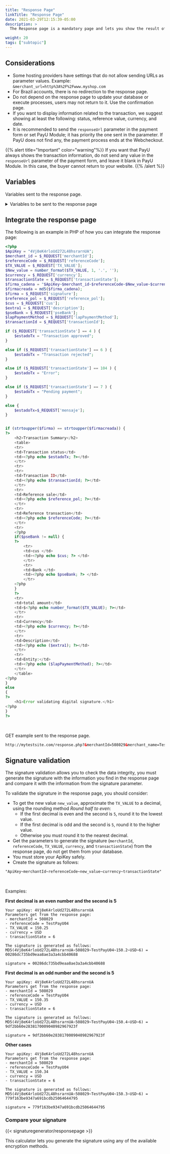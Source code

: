 ```yaml
---
title: "Response Page"
linkTitle: "Response Page"
date: 2021-03-29T12:15:39-05:00
description: >
  The Response page is a mandatory page and lets you show the result of the transaction to the payer. Our system redirects the payer to this page once the transaction has been performed. The data with the payment results is sent to your system via HTTP GET method.</br>This page is invoked for all the transaction states: approved, rejected, in validation, awaiting payment (for cash), etc.

weight: 20
tags: ["subtopic"]
---
```


## Considerations
* Some hosting providers have settings that do not allow sending URLs as parameter values. Example: `&merchant_url=http%3A%2F%2Fwww.myshop.com`
* For Brazil accounts, there is no redirection to the response page.
* Do not depend on the response page to update your database or execute processes, users may not return to it. Use the confirmation page.
* If you want to display information related to the transaction, we suggest showing at least the following: status, reference value, currency, and date.
* It is recommended to send the `responseUrl` parameter in the payment form or set PayU Module; it has priority the one sent in the parameter. If PayU does not find any, the payment process ends at the Webcheckout.

{{% alert title="Important" color="warning"%}}
If you want that PayU always shows the transaction information, do not send any value in the `responseUrl` parameter of the payment form, and leave it blank in PayU Module. In this case, the buyer cannot return to your website.
{{% /alert %}}

## Variables
Variables sent to the response page.

<details>
<summary>Variables to be sent to the response page</summary>
<br>
<div class="variables"></div>

| Field | Type | Size | Description | Applies to |
|-|-|-|-|:-:|
| merchantId | Numeric | 12 | Merchant’s ID number in PayU’s system, you find this number in the account creation mail. | — |
| transactionState | Numeric | 2 | Indicates the transaction’s status in the system.<br>[See the transaction states in the given column]({{< ref "response-codes-and-variables.html#response-codes-sent-to-the-response-page" >}}). | — |
| risk | Decimal (#.00) | — | Risk associated with the transaction. Values between 0 and 1.<br>The higher value, the greater the risk.<b>Format `###.00`. | — |
| polResponseCode | Alphanumeric | 64 | Response code.<br>[See the response codes in the given column]({{< ref "response-codes-and-variables.html#response-codes-sent-to-the-response-page" >}}). | — |
| referenceCode | Alphanumeric | 255 | Reference of the sale or order. It must be unique for each transaction sent to the system. | — |
| reference_pol | Alphanumeric | 255 | Reference or transaction number generated by PayU. | — |
| signature | Alphanumeric | 255 | Digital signature created for each one of the transactions | — |
| polPaymentMethod | Alphanumeric | 255 | Internal identifier of the used payment methods | — |
| polPaymentMethodType | Numeric | 2 | The type of payment method used for payment.<br>[See the codes of the payment methods]({{< ref "response-codes-and-variables.html#codes-of-the-payment-methods" >}}). | — |
| installmentsNumber | Numeric | 2 | Number of installments in which the credit card payment was deferred. | — |
| TX_VALUE | Numeric | 14,2 | Total amount of the transaction. It can contain two decimal digits. For example 10000.00 or 10000 | — |
| TX_TAX | Numeric | 14,2 | Value of the VAT of the transaction, if no VAT is sent, the system applies 19% automatically.<br>It can contain two decimal digits, for example 19000.00.<br>In case you have no VAT you should fill out 0. | — |
| buyerEmail | Alphanumeric | 255 | Field that contains the buyer’s e-mail to notify the result of the transaction. It is recommended to validate it when the data is taken on a form | — |
| processingDate | Date (YYYY-MM-DD HH:mm:ss) | — | The date the transaction was made. | — |
| currency | Alphanumeric | 3 | The respective currency in which the payment is made. The reconciliation process is performed in pesos at the representative rate of the day. | — |
| cus | Alphanumeric | 255 | The CUS, unique tracking code, is the payment’s reference within the Bank, it applies only to payments with PSE. | PSE Colombia. |
| pseBank | Alphanumeric | 255 | The name of the bank, applies only to payments with PSE. | PSE Colombia. |
| lng | Alphanumeric | 2 | Language in which to display the payment gateway. | — |
| description | Alphanumeric | 255 | Description of sale. | — |
| lapResponseCode | Alfa numéric | 64 | Response code that PayU delivers.<br>[See the responses codes in the given column]({{< ref "response-codes-and-variables.html#response-codes-sent-to-the-response-page" >}}). | — |
| lapPaymentMethod | Alphanumeric | 255 | Payment method used in the payment, for example VISA. | — |
| lapPaymentMethodType | Alphanumeric | 255 | Payment method type used in the payment, for example CREDIT_CARD. | — |
| lapTransactionState | Alphanumeric | 32 | Transaction status.<br>[See the transaction status in the given column]({{< ref "response-codes-and-variables.html#response-codes-sent-to-the-response-page" >}}). | — |
| message | Alphanumeric | 255 | Description of the transaction status. | — |
| extra1 | Alphanumeric | 255 | Additional field to send information about the purchase. | — |
| extra2 | Alphanumeric | 255 | Additional field to send information about the purchase. | — |
| extra3 | Alphanumeric | 255 | Additional field to send information about the purchase. | — |
| authorizationCode | Alphanumeric | 12 | Authorization Code of the sale. | — |
| merchant_address | Alphanumeric | 255 | Merchant’s address. | — |
| merchant_name | Alphanumeric | 255 | Merchant’s_name | — |
| merchant_url | Alphanumeric | 255 | Merchant’s website URL. | — |
| orderLanguage | Alphanumeric | 2 | Language of the order (ISO-639-1). | — |
| pseCycle | Numeric | — | Identifier generated by PSE. | PSE Colombia |
| pseReference1 | Alphanumeric | 255 | Reference no. 1 for PSE payments. | PSE Colombia |
| pseReference2 | Alphanumeric | 255 | Reference no. 2 for PSE payments. | PSE Colombia |
| pseReference3 | Alphanumeric | 255 | Reference no. 3 for PSE payments. | PSE Colombia |
| telephone | Alphanumeric | 20 | Merchant’s phone number. | — |
| transactionId | Alphanumeric | 36 | Transaction identifier. | — |
| trazabilityCode | Alphanumeric | 64 | Traceability Code of the sale on the merchant's site. | — |
| TX_ADMINISTRATIVE_FEE | Decimal (#.00) | — | Value of the administrative fee. | — |
| TX_TAX_ADMINISTRATIVE _FEE | Decimal (#.00) | — | Value of the tax of the administrative fee. | — |
| TX_TAX_ADMINISTRATIVE _FEE_RETURN_BASE | Decimal (#.00) | — | Base value of the administrative fee for the tax refund. | — |
| action_code_description | Alphanumeric | 255 | VISANET response code description. | VISANET Peru |
| cc_holder | Alphanumeric | 150 | Name of cardholder. | VISANET Peru |
| cc_number | Alphanumeric | — | Credit card number. PAN | VISANET Peru |
| processing_date_time | Date (YYYY-MM-DD) | — | Date of the sale’s processing. | VISANET Peru |
| request_number | Alphanumeric | 9 | Order Number + transaction identifier | VISANET Peru |

</details>

## Integrate the response page
The following is an example in PHP of how you can integrate the response page:

```PHP
<?php
$ApiKey = "4Vj8eK4rloUd272L48hsrarnUA";
$merchant_id = $_REQUEST['merchantId'];
$referenceCode = $_REQUEST['referenceCode'];
$TX_VALUE = $_REQUEST['TX_VALUE'];
$New_value = number_format($TX_VALUE, 1, '.', '');
$currency = $_REQUEST['currency'];
$transactionState = $_REQUEST['transactionState'];
$firma_cadena = "$ApiKey~$merchant_id~$referenceCode~$New_value~$currency~$transactionState";
$firmacreada = md5($firma_cadena);
$firma = $_REQUEST['signature'];
$reference_pol = $_REQUEST['reference_pol'];
$cus = $_REQUEST['cus'];
$extra1 = $_REQUEST['description'];
$pseBank = $_REQUEST['pseBank'];
$lapPaymentMethod = $_REQUEST['lapPaymentMethod'];
$transactionId = $_REQUEST['transactionId'];

if ($_REQUEST['transactionState'] == 4 ) {
	$estadoTx = "Transaction approved";
}

else if ($_REQUEST['transactionState'] == 6 ) {
	$estadoTx = "Transaction rejected";
}

else if ($_REQUEST['transactionState'] == 104 ) {
	$estadoTx = "Error";
}

else if ($_REQUEST['transactionState'] == 7 ) {
	$estadoTx = "Pending payment";
}

else {
	$estadoTx=$_REQUEST['mensaje'];
}


if (strtoupper($firma) == strtoupper($firmacreada)) {
?>
	<h2>Transaction Summary</h2>
	<table>
	<tr>
	<td>Transaction status</td>
	<td><?php echo $estadoTx; ?></td>
	</tr>
	<tr>
	<tr>
	<td>Transaction ID</td>
	<td><?php echo $transactionId; ?></td>
	</tr>
	<tr>
	<td>Reference sale</td>
	<td><?php echo $reference_pol; ?></td>
	</tr>
	<tr>
	<td>Reference transaction</td>
	<td><?php echo $referenceCode; ?></td>
	</tr>
	<tr>
	<?php
	if($pseBank != null) {
	?>
		<tr>
		<td>cus </td>
		<td><?php echo $cus; ?> </td>
		</tr>
		<tr>
		<td>Bank </td>
		<td><?php echo $pseBank; ?> </td>
		</tr>
	<?php
	}
	?>
	<tr>
	<td>total amount</td>
	<td>$<?php echo number_format($TX_VALUE); ?></td>
	</tr>
	<tr>
	<td>Currency</td>
	<td><?php echo $currency; ?></td>
	</tr>
	<tr>
	<td>Description</td>
	<td><?php echo ($extra1); ?></td>
	</tr>
	<tr>
	<td>Entity:</td>
	<td><?php echo ($lapPaymentMethod); ?></td>
	</tr>
	</table>
<?php
}
else
{
?>
	<h1>Error validating digital signature.</h1>
<?php
}
?>
```
<br>

GET example sent to the response page.

```HTML
http://mytestsite.com/response.php?&merchantId=508029&merchant_name=Test+PayU+Test&merchant_address=Av+123+Calle+12&telephone=7512354&merchant_url=http%3A%2F%2Fpruebaslapv.xtrweb.com&transactionState=6&lapTransactionState=DECLINED&message=Declinada&referenceCode=2015-05-27+13%3A04%3A37&reference_pol=7069375&transactionId=f5e668f1-7ecc-4b83-a4d1-0aaa68260862&description=test_payu_01&trazabilityCode=&cus=&orderLanguage=es&extra1=&extra2=&extra3=&polTransactionState=6&signature=e1b0939bbdc99ea84387bee9b90e4f5c&polResponseCode=5&lapResponseCode=ENTITY_DECLINED&risk=1.00&polPaymentMethod=10&lapPaymentMethod=VISA&polPaymentMethodType=2&lapPaymentMethodType=CREDIT_CARD&installmentsNumber=1&TX_VALUE=100.00&TX_TAX=.00&currency=USD&lng=es&pseCycle=&buyerEmail=test%40payulatam.com&pseBank=&pseReference1=&pseReference2=&pseReference3=&authorizationCode=&TX_ADMINISTRATIVE_FEE=.00&TX_TAX_ADMINISTRATIVE_FEE=.00&TX_TAX_ADMINISTRATIVE_FEE_RETURN_BASE=.00
```

## Signature validation
The signature validation allows you to check the data integrity, you must generate the signature with the information you find in the response page and compare it with the information from the signature parameter.

To validate the signature in the response page, you should consider:

* To get the new value `new_value`, approximate the `TX_VALUE` to a decimal, using the rounding method _Round half to even_:
  - If the first decimal is even and the second is `5`, round it to the lowest value.
  - If the first decimal is odd and the second is `5`, round it to the higher value.
  - Otherwise you must round it to the nearest decimal.
* Get the parameters to generate the signature (`merchantId`, `referenceCode`, `TX_VALUE`, `currency`, and `transactionState`) from the response page, do not get them from your database. 
* You must store your ApiKey safely.
* Create the signature as follows:

```HTML
"ApiKey~merchantId~referenceCode~new_value~currency~transactionState"
```
<br>

Examples:

**First decimal is an even number and the second is 5**

```
Your apiKey: 4Vj8eK4rloUd272L48hsrarnUA
Parameters get from the response page:
- merchantId = 508029
- referenceCode = TestPayU04
- TX_VALUE = 150.25
- currency = USD
- transactionState = 6

The signature is generated as follows:
MD5(4Vj8eK4rloUd272L48hsrarnUA~508029~TestPayU04~150.2~USD~6) = 00286dc735bd9eaa8ae3a3a4cbb40688

signature = 00286dc735bd9eaa8ae3a3a4cbb40688
```

**First decimal is an odd number and the second is 5**

```
Your apiKey: 4Vj8eK4rloUd272L48hsrarnUA 
Parameters get from the response page: 
- merchantId = 508029
- referenceCode = TestPayU04
- TX_VALUE = 150.35
- currency = USD
- transactionState = 6

The signature is generated as follows:
MD5(4Vj8eK4rloUd272L48hsrarnUA~508029~TestPayU04~150.4~USD~6) = 9df2bb60e2838170009040982967923f

signature = 9df2bb60e2838170009040982967923f 
```

**Other cases**
```
Your apiKey: 4Vj8eK4rloUd272L48hsrarnUA 
Parameters get from the response page: 
- merchantId = 508029
- referenceCode = TestPayU04
- TX_VALUE = 150.34
- currency = USD
- transactionState = 6

The signature is generated as follows:
MD5(4Vj8eK4rloUd272L48hsrarnUA~508029~TestPayU04~150.3~USD~6) = 779f163be9347a691bcdb25064644795

signature = 779f163be9347a691bcdb25064644795 
```

### Compare your signature

{{< signaturegenerator/responsepage >}}

This calculator lets you generate the signature using any of the available encryption methods.